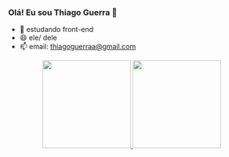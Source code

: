 ### Olá! Eu sou Thiago Guerra 👋

- 🌱 estudando front-end
- 😄 ele/ dele
- 📫 email: thiagoguerraa@gmail.com
<div align="center">
  <a href="https://github.com/thiagoguerraa">
  <img height="180em" src="https://github-readme-stats.vercel.app/api?username=thiagoguerraa&show_icons=true&theme=highcontrast&include_all_commits=true&count_private=true"/>
  <img height="180em" src="https://github-readme-stats.vercel.app/api/top-langs/?username=thiagoguerraa&layout=compact&langs_count=7&theme=highcontrast"/>
</div>
<div style="display: inline_block"><br>

